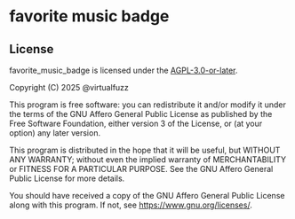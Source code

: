 <!-- SPDX-License-Identifier: AGPL-3.0-or-later -->

# favorite music badge

## License

favorite_music_badge is licensed under the [AGPL-3.0-or-later](LICENSE.md).

Copyright (C) 2025 @virtualfuzz

This program is free software: you can redistribute it and/or modify it under
the terms of the GNU Affero General Public License as published by the Free
Software Foundation, either version 3 of the License, or (at your option) any
later version.

This program is distributed in the hope that it will be useful, but WITHOUT ANY
WARRANTY; without even the implied warranty of MERCHANTABILITY or FITNESS FOR A
PARTICULAR PURPOSE. See the GNU Affero General Public License for more details.

You should have received a copy of the GNU Affero General Public License along
with this program. If not, see <https://www.gnu.org/licenses/>.
